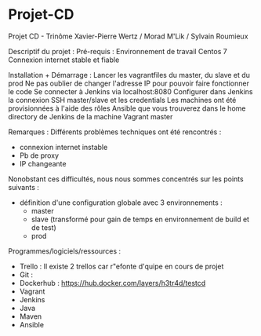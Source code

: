 # Projet-CD
Projet CD - Trinôme Xavier-Pierre Wertz / Morad M'Lik / Sylvain Roumieux

Descriptif du projet :
Pré-requis :
Environnement de travail Centos 7
Connexion internet stable et fiable


Installation + Démarrage :
Lancer les vagrantfiles du master, du slave et du prod
Ne pas oublier de changer l'adresse IP pour pouvoir faire fonctionner le code
Se connecter à Jenkins via localhost:8080
Configurer dans Jenkins la connexion SSH master/slave et les credentials
Les machines ont été provisionnées à l'aide des rôles Ansible que vous trouverez dans le home directory de Jenkins de la machine Vagrant master

Remarques :
Différents problèmes techniques ont été rencontrés :
- connexion internet instable
- Pb de proxy
- IP changeante

Nonobstant ces difficultés, nous nous sommes concentrés sur les points suivants :
- définition d'une configuration globale avec 3 environnements :
  - master
  - slave (transformé pour gain de temps en environnement de build et de test)
  - prod

Programmes/logiciels/ressources :
- Trello : Il existe 2 trellos car r"efonte d'quipe en cours de projet
- Git : 
- Dockerhub : https://hub.docker.com/layers/h3tr4d/testcd
- Vagrant
- Jenkins
- Java
- Maven
- Ansible


